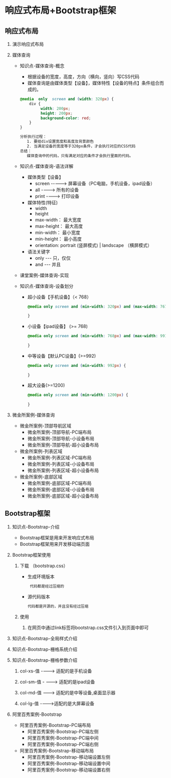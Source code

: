 # 响应式布局+Bootstrap框架

## 响应式布局

1. 演示响应式布局

2. 媒体查询
   - 知识点-媒体查询-概念

     - 根据设备的宽度，高度，方向（横向，竖向）写CSS代码
     - 媒体查询是由媒体类型【设备】，媒体特性【设备的特点】条件组合而成的。

     ```css
     @media  only  screen and (width: 320px) {
         div {
              width: 200px;
              height: 200px;
              background-color: red;
         }
     }
     
     分析执行过程：
     	1. 要给div设置宽度和高度及背景颜色
     	2. 当满足设备的宽度等于320px条件，才会执行对应的CSS代码
     总结：
     	媒体查询中的代码，只有满足对应的条件才会执行里面的代码。
     ```

   - 知识点-媒体查询-语法详解
     - 媒体类型【设备】
       - screen  -----> 屏幕设备（PC电脑，手机设备，ipad设备）
       - all   ----> 所有的设备
       - print   ----> 打印设备
     - 媒体特性(特征)
       - width
       - height
       - max-width： 最大宽度
       - max-height： 最大高度
       - min-width： 最小宽度
       - min-height： 最小高度
       - orientation: portrait (竖屏模式) | landscape （横屏模式）
     - 语法关键字
       - only  --- 只，仅仅
       - and  --- 并且

   - 课堂案例-媒体查询-实现

   - 知识点-媒体查询-设备划分
     - 超小设备【手机设备】（< 768）

       ```css
       @media only screen and (min-width: 320px) and (max-width: 767) {
           
       }
       ```

     - 小设备【ipad设备】 (>= 768)

       ```css
       @media only screen and (min-width: 768px) and (max-width: 991px) {
           
       }
       ```

     - 中等设备【默认PC设备】(>=992)

       ```css
       @media only screen and (min-width: 992px) {
           
       }
       ```

     - 超大设备(>=1200)

       ```css
       @media only screen and (min-width: 1200px) {
           
       }
       ```

3. 微金所案例-媒体查询
   - 微金所案例-顶部导航区域
     - 微金所案例-顶部导航-PC端布局
     - 微金所案例-顶部导航-小设备布局
     - 微金所案例-顶部导航-超小设备布局
   - 微金所案例-列表区域
     - 微金所案例-列表区域-PC端布局
     - 微金所案例-列表区域-小设备布局
     - 微金所案例-列表区域-超小设备布局
   - 微金所案例-底部区域
     - 微金所案例-底部区域-PC端布局
     - 微金所案例-底部区域-小设备布局
     - 微金所案例-底部区域-超小设备布局

## Bootstrap框架

1. 知识点-Bootstrap-介绍

   - Bootstrap框架是用来开发响应式布局
   - Bootstrap框架用来开发移动端页面

2. Bootstrap框架使用

   1. 下载 （bootstrap.css）

      - 生成环境版本

        ```css
         代码都是经过压缩的
        ```

      - 源代码版本

        ```css
        代码都是开源的，并且没有经过压缩
        ```

   2. 使用

      1. 在网页中通过link标签将bootstrap.css文件引入到页面中即可

3. 知识点-Bootstrap-全局样式介绍

4. 知识点-Bootstrap-栅格系统介绍

5. 知识点-Bootstrap-栅格参数介绍

   1. col-xs-值           ----> 适配的是手机设备

   2. col-sm-值         - ---> 适配的是ipad设备

   3. col-md-值         ---> 适配的是中等设备,桌面显示器

   4. col-lg-值           ---->适配的是大屏幕设备 

6. 阿里百秀案例-Bootstrap
   - 阿里百秀案例-Bootstrap-PC端布局
     - 阿里百秀案例-Bootstrap-PC端左侧
     - 阿里百秀案例-Bootstrap-PC端中间
     - 阿里百秀案例-Bootstrap-PC端右侧
   - 阿里百秀案例-Bootstrap-移动端布局
     - 阿里百秀案例-Bootstrap-移动端设置左侧
     - 阿里百秀案例-Bootstrap-移动端设置中间
     - 阿里百秀案例-Bootstrap-移动端设置右侧

